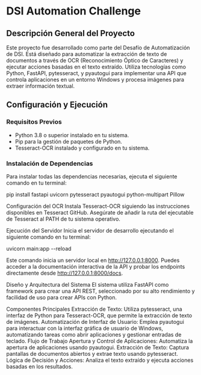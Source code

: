 # DSI Automation Challenge

## Descripción General del Proyecto

Este proyecto fue desarrollado como parte del Desafío de Automatización de DSI. Está diseñado para automatizar la extracción de texto de documentos a través de OCR (Reconocimiento Óptico de Caracteres) y ejecutar acciones basadas en el texto extraído. Utiliza tecnologías como Python, FastAPI, pytesseract, y pyautogui para implementar una API que controla aplicaciones en un entorno Windows y procesa imágenes para extraer información textual.

## Configuración y Ejecución

### Requisitos Previos

- Python 3.8 o superior instalado en tu sistema.
- Pip para la gestión de paquetes de Python.
- Tesseract-OCR instalado y configurado en tu sistema.

### Instalación de Dependencias

Para instalar todas las dependencias necesarias, ejecuta el siguiente comando en tu terminal:

pip install fastapi uvicorn pytesseract pyautogui python-multipart Pillow


Configuración del OCR
Instala Tesseract-OCR siguiendo las instrucciones disponibles en Tesseract GitHub. Asegúrate de añadir la ruta del ejecutable de Tesseract al PATH de tu sistema operativo.

Ejecución del Servidor
Inicia el servidor de desarrollo ejecutando el siguiente comando en tu terminal:

uvicorn main:app --reload

Este comando inicia un servidor local en http://127.0.0.1:8000. Puedes acceder a la documentación interactiva de la API y probar los endpoints directamente desde http://127.0.0.1:8000/docs.



Diseño y Arquitectura del Sistema
El sistema utiliza FastAPI como framework para crear una API REST, seleccionado por su alto rendimiento y facilidad de uso para crear APIs con Python.

Componentes Principales
Extracción de Texto: Utiliza pytesseract, una interfaz de Python para Tesseract-OCR, que permite la extracción de texto de imágenes.
Automatización de Interfaz de Usuario: Emplea pyautogui para interactuar con la interfaz gráfica de usuario de Windows, automatizando tareas como abrir aplicaciones y gestionar entradas de teclado.
Flujo de Trabajo
Apertura y Control de Aplicaciones: Automatiza la apertura de aplicaciones usando pyautogui.
Extracción de Texto: Captura pantallas de documentos abiertos y extrae texto usando pytesseract.
Lógica de Decisión y Acciones: Analiza el texto extraído y ejecuta acciones basadas en los resultados.

